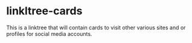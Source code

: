 # linkltree-cards
This is a linktree that will contain cards to visit other various sites and or profiles for social media accounts. 
